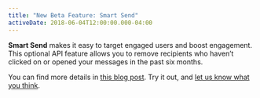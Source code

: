 ```yaml
---
title: "New Beta Feature: Smart Send"
activeDate: 2018-06-04T12:00:00.000-04:00
---
```


**Smart Send** makes it easy to target engaged users and boost engagement. This optional API feature allows you to remove recipients who haven’t clicked on or opened your messages in the past six months.

You can find more details in [this blog post](https://www.sparkpost.com/blog/smart-send/). Try it out, and [let us know what you think](http://slack.sparkpost.com/).
